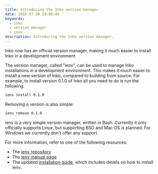 ```yaml
---
title: Introducing the Inko version manager
date: 2018-07-30 19:00:00
keywords:
  - inko
  - version manager
  - ienv
description: Introducing the Inko version manager.
---
```


Inko now has an official version manager, making it much easier to install Inko
in a development environment.

<!-- READ MORE -->

The version manager, called "ienv", can be used to manage Inko installations in
a development environment. This makes it _much_ easier to install a new version
of Inko, compared to building from source. For example, to install version 0.1.0
of Inko all you need to do is run the following:

```bash
ienv install 0.1.0
```

Removing a version is also simple:

```bash
ienv remove 0.1.0
```

ienv is a very simple version manager, written in Bash. Currently it only
officially supports Linux, but supporting BSD and Mac OS is planned. For Windows
we currently don't offer any support.

For more information, refer to one of the following resources:

* The [ienv repository](https://gitlab.com/inko-lang/ienv)
* The [ienv manual page](/manual/ienv/)
* The updated [installation guide](/install), which includes details on how to
  install ienv.
